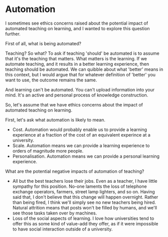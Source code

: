 # Automation

I sometimes see ethics concerns raised about the potential impact of automated teaching on learning, and I wanted to explore this question further.

First of all, what is being automated?

Teaching? So what? To ask if teaching 'should' be automated is to assume that it's the teaching that matters. What matters is the learning. If we automate teaching, and it results in a better learning experience, then teaching should be automated. We can quibble about what 'better' means in this context, but I would argue that for whatever definition of 'better' you want to use, the outcome remains the same.

And learning can't be automated. You can't upload information into your mind. It's an active and personal process of knowledge construction.

So, let's assume that we have ethics concerns about the impact of automated teaching on learning.

First, let's ask what automation is likely to mean.

- Cost. Automation would probably enable us to provide a learning experience at a fraction of the cost of an equivalent experince at a university.
- Scale. Automation means we can provide a learning experience to orders of magnitude more people.
- Personalisation. Automation means we can provide a personal learning experience.

What are the potential negative impacts of automation of teaching?

- All but the best teachers lose their jobs. Even as a teacher, I have little sympathy for this position. No-one laments the loss of telephone exchange operators, farmers, street lamp lighters, and so on. Having said that, I don't believe that this change will happen overnight. Rather than being fired, I think we'll simply see no new teachers being hired. Natural attrition means that posts won't be filled by humans, and we'll see those tasks taken over by machines.
- Loss of the social aspects of learning. I love how universities tend to offer this as some kind of value-add they offer, as if it were impossible to have social interaction outside of a university.

